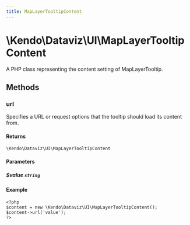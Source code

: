 ```yaml
---
title: MapLayerTooltipContent
---
```


# \Kendo\Dataviz\UI\MapLayerTooltipContent

A PHP class representing the content setting of MapLayerTooltip.


## Methods

### url
Specifies a URL or request options that the tooltip should load its content from.

#### Returns
`\Kendo\Dataviz\UI\MapLayerTooltipContent`

#### Parameters

##### $value `string`



#### Example 
    <?php
    $content = new \Kendo\Dataviz\UI\MapLayerTooltipContent();
    $content->url('value');
    ?>

